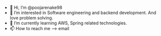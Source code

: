 - 👋 Hi, I’m @poojarenake98
- 👀 I’m interested in Software engineering and backend development. And love problem solving.
- 🌱 I’m currently learning AWS, Spring related technologies.
- 📫 How to reach me --> email

<!---
poojarenake98/poojarenake98 is a ✨ special ✨ repository because its `README.md` (this file) appears on your GitHub profile.
You can click the Preview link to take a look at your changes.
--->
